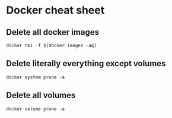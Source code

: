 # Docker cheat sheet

## Delete all docker images

`docker rmi -f $(docker images -aq)`  

## Delete literally everything except volumes

`docker system prune -a`  

## Delete all volumes

`docker volume prune -a`  
